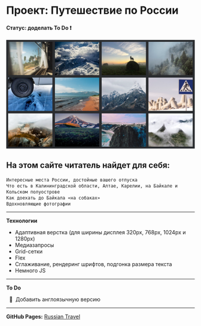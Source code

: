 # Проект: Путешествие по России
#### Статус: доделать To Do :heavy_exclamation_mark:
<a href="https://anastasiapovarkova.github.io/russian-travel/" target="_blank">
    <img src="https://github.com/AnastasiaPovarkova/russian-travel/blob/main/images/screensaver.png?raw=true" title="Russian Travel" alt="Russian Travel"/>
</a>

## На этом сайте читатель найдет для себя:

    Интересные места России, достойные вашего отпуска
    Что есть в Калининградской области, Алтае, Карелии, на Байкале и Кольском полуострове
    Как доехать до Байкала «на собаках»
    Вдохновляющие фотографии

____

**Технологии**

* Адаптивная верстка (для ширины дисплея 320px, 768px, 1024px и 1280px)
* Медиазапросы
* Grid-сетки
* Flex
* Сглаживание, рендеринг шрифтов, подгонка размера текста
* Немного JS

____

**To Do**

&nbsp; :small_red_triangle: &nbsp;Добавить англоязычную версию
____
**GitHub Pages:** [Russian Travel](https://anastasiapovarkova.github.io/russian-travel/)
